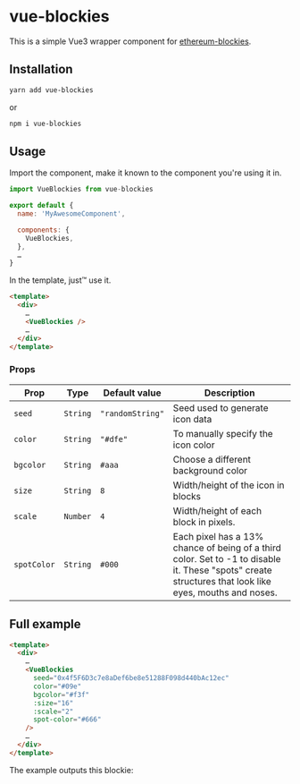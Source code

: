 # vue-blockies

This is a simple Vue3 wrapper component for [ethereum-blockies](https://github.com/ethereum/blockies).

<ClientOnly>
  <VueBlockie
    seed="ASimpleVue3WrapperComponentForEthereumBlockies"
    :size="16"
    :scale="16"
    color="#41B883"
    bgcolor="#35495E"
    spot-color="#35495E"
  />
</ClientOnly>

## Installation

```sh
yarn add vue-blockies
```

or

```sh
npm i vue-blockies
```

## Usage

Import the component, make it known to the component you're using it in.

```js
import VueBlockies from vue-blockies

export default {
  name: 'MyAwesomeComponent',

  components: {
    VueBlockies,
  },
  …
}
```

In the template, just™ use it.

```html
<template>
  <div>
    …
    <VueBlockies />
    …
  </div>
</template>
```

### Props

| Prop        | Type     | Default value    | Description                                                                                                                                            |
| ----------- | -------- | ---------------- | ------------------------------------------------------------------------------------------------------------------------------------------------------ |
| `seed`      | `String` | `"randomString"` | Seed used to generate icon data                                                                                                                        |
| `color`     | `String` | `"#dfe"`         | To manually specify the icon color                                                                                                                     |
| `bgcolor`   | `String` | `#aaa`           | Choose a different background color                                                                                                                    |
| `size`      | `String` | `8`              | Width/height of the icon in blocks                                                                                                                     |
| `scale`     | `Number` | `4`              | Width/height of each block in pixels.                                                                                                                  |
| `spotColor` | `String` | `#000`           | Each pixel has a 13% chance of being of a third color. Set to -1 to disable it. These "spots" create structures that look like eyes, mouths and noses. |

## Full example

```html
<template>
  <div>
    …
    <VueBlockies
      seed="0x4f5F6D3c7e8aDef6be8e51288F098d440bAc12ec"
      color="#09e"
      bgcolor="#f3f"
      :size="16"
      :scale="2"
      spot-color="#666"
    />
    …
  </div>
</template>
```

The example outputs this blockie:

<ClientOnly>
  <VueBlockie
    seed="0x4f5F6D3c7e8aDef6be8e51288F098d440bAc12ec"
    color="#09e"
    bgcolor="#f3f"
    :size="16"
    :scale="2"
    spot-color="#666"
  />
</ClientOnly>